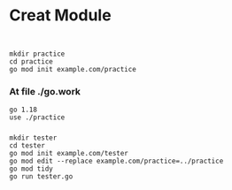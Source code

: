 # Creat Module

### 
```
```

### 
```
mkdir practice
cd practice
go mod init example.com/practice

```

### At file ./go.work
```
go 1.18
use ./practice
```

### 
```
mkdir tester
cd tester
go mod init example.com/tester
go mod edit --replace example.com/practice=../practice
go mod tidy
go run tester.go
```

